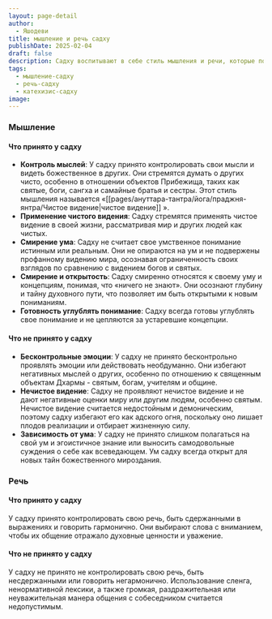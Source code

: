 ```yaml
---
layout: page-detail
author:
  - Яшодеви
title: мышление и речь садху
publishDate: 2025-02-04
draft: false
description: Садху воспитывают в себе стиль мышления и речи, которые помогают им в духовной практике.
tags:
  - мышление-садху
  - речь-садху
  - катехизис-садху
image:
---
```

### Мышление
#### Что принято у садху
- **Контроль мыслей**: У садху принято контролировать свои мысли и видеть божественное в других. Они стремятся думать о других чисто, особенно в отношении объектов Прибежища, таких как святые, боги, сангха и самайные братья и сестры. Этот стиль мышления называется «[[pages/ануттара-тантра/йога/праджня-янтра/Чистое видение|чистое видение]]
».
- **Применение чистого видения**: Садху стремятся применять чистое видение в своей жизни, рассматривая мир и других людей как чистых.
- **Смирение ума**: Садху не считает свое умственное понимание истинным или реальным. Они не опираются на ум и не подвержены профанному видению мира, осознавая ограниченность своих взглядов по сравнению с видением богов и святых.
- **Смирение и открытость**: Садху смиренно относятся к своему уму и концепциям, понимая, что «ничего не знают». Они осознают глубину и тайну духовного пути, что позволяет им быть открытыми к новым пониманиям.
- **Готовность углублять понимание**: Садху всегда готовы углублять свое понимание и не цепляются за устаревшие концепции.
#### Что не принято у садху
- **Бесконтрольные эмоции**: У садху не принято бесконтрольно проявлять эмоции или действовать необдуманно. Они избегают негативных мыслей о других, особенно по отношению к священным объектам Дхармы - святым, богам, учителям и общине.
- **Нечистое видение**: Садху не проявляют нечистое видение и не дают негативные оценки миру или другим людям, особенно святым. Нечистое видение считается недостойным и демоническим, поэтому садху избегают его как адского огня, поскольку оно лишает плодов реализации и отбирает жизненную силу.
- **Зависимость от ума**: У садху не принято слишком полагаться на свой ум и эгоистичное знание или выносить самодовольные суждения о себе как всеведающем. Ум садху всегда открыт для новых тайн божественного мироздания.

### Речь

#### Что принято у садху
У садху принято контролировать свою речь, быть сдержанными в выражениях и говорить гармонично. Они выбирают слова с вниманием, чтобы их общение отражало духовные ценности и уважение.
#### Что не принято у садху
У садху не принято не контролировать свою речь, быть несдержанными или говорить негармонично. Использование сленга, ненормативной лексики, а также громкая, раздражительная или неуважительная манера общения с собеседником считается недопустимым.